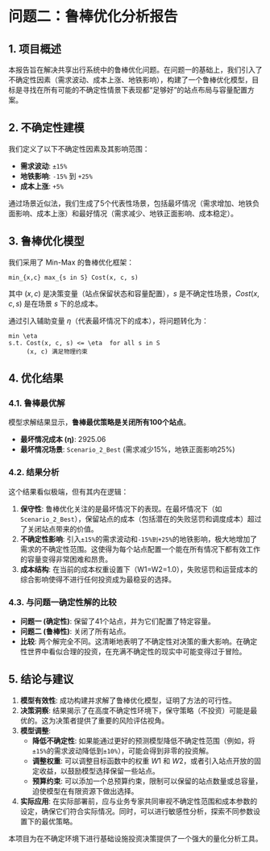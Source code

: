 # 问题二：鲁棒优化分析报告

## 1. 项目概述

本报告旨在解决共享出行系统中的鲁棒优化问题。在问题一的基础上，我们引入了不确定性因素（需求波动、成本上涨、地铁影响），构建了一个鲁棒优化模型，目标是寻找在所有可能的不确定性情景下表现都“足够好”的站点布局与容量配置方案。

## 2. 不确定性建模

我们定义了以下不确定性因素及其影响范围：
- **需求波动**: `±15%`
- **地铁影响**: `-15%` 到 `+25%`
- **成本上涨**: `+5%`

通过场景近似法，我们生成了5个代表性场景，包括最坏情况（需求增加、地铁负面影响、成本上涨）和最好情况（需求减少、地铁正面影响、成本稳定）。

## 3. 鲁棒优化模型

我们采用了 Min-Max 的鲁棒优化框架：
```
min_{x,c} max_{s in S} Cost(x, c, s)
```
其中 $(x, c)$ 是决策变量（站点保留状态和容量配置），$s$ 是不确定性场景，$Cost(x, c, s)$ 是在场景 $s$ 下的总成本。

通过引入辅助变量 $\eta$（代表最坏情况下的成本），将问题转化为：
```
min \eta
s.t. Cost(x, c, s) <= \eta  for all s in S
     (x, c) 满足物理约束
```

## 4. 优化结果

### 4.1. 鲁棒最优解

模型求解结果显示，**鲁棒最优策略是关闭所有100个站点**。

- **最坏情况成本 (η)**: 2925.06
- **最坏情况场景**: `Scenario_2_Best` (需求减少15%，地铁正面影响25%)

### 4.2. 结果分析

这个结果看似极端，但有其内在逻辑：
1.  **保守性**: 鲁棒优化关注的是最坏情况下的表现。在最坏情况下（如`Scenario_2_Best`），保留站点的成本（包括潜在的失败惩罚和调度成本）超过了关闭站点带来的价值。
2.  **不确定性影响**: 引入`±15%`的需求波动和`-15%到+25%`的地铁影响，极大地增加了需求的不确定性范围。这使得为每个站点配置一个能在所有情况下都有效工作的容量变得非常困难和昂贵。
3.  **成本结构**: 在当前的成本权重设置下（W1=W2=1.0），失败惩罚和运营成本的综合影响使得不进行任何投资成为最稳妥的选择。

### 4.3. 与问题一确定性解的比较

- **问题一 (确定性)**: 保留了41个站点，并为它们配置了特定容量。
- **问题二 (鲁棒性)**: 关闭了所有站点。
- **比较**: 两个解完全不同。这清晰地表明了不确定性对决策的重大影响。在确定性世界中看似合理的投资，在充满不确定性的现实中可能变得过于冒险。

## 5. 结论与建议

1.  **模型有效性**: 成功构建并求解了鲁棒优化模型，证明了方法的可行性。
2.  **决策洞察**: 结果揭示了在高度不确定性环境下，保守策略（不投资）可能是最优的。这为决策者提供了重要的风险评估视角。
3.  **模型调整**:
    *   **降低不确定性**: 如果能通过更好的预测模型降低不确定性范围（例如，将`±15%`的需求波动降低到`±10%`），可能会得到非零的投资解。
    *   **调整权重**: 可以调整目标函数中的权重 $W1$ 和 $W2$，或者引入站点开放的固定收益，以鼓励模型选择保留一些站点。
    *   **预算约束**: 可以添加一个总预算约束，限制可以保留的站点数量或总容量，迫使模型在有限资源下做出选择。
4.  **实际应用**: 在实际部署前，应与业务专家共同审视不确定性范围和成本参数的设定，确保它们符合实际情况。同时，可以进行敏感性分析，探索不同参数设置下的最优策略。

本项目为在不确定环境下进行基础设施投资决策提供了一个强大的量化分析工具。